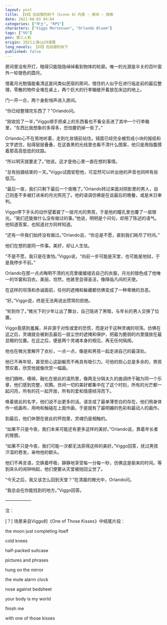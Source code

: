```yaml
---
layout: post
title: 【VO】在如银的树下（Scene 6）内景 — 房间 — 夜晚
date: 2021-08-03 04:04
categories: ["中土", "RPS"]
characters: ["Viggo Mortensen", "Orlando Bloom"]
tags: ["VO"]
pov: 第三人称
origin: 2021上海cp29漫展
long_novels: 【VO】在如银的树下
published: false
---
```


房间里没有开灯，暗得只能隐隐绰绰看到物体的轮廓。唯一的光源是半关的百叶窗外一轮银色的圆月。

借着月光勉强能看清这是间类似民宿的房间，借住的人似乎在进行临走前的最后整理，零散的物件全堆在桌上，两个巨大的行李箱敞开着放在床边的地上。

门一开一合，两个身影悄声进入房间。

“你已经整理完东西了？”Orlando问。

“刚收拾了一半，”Viggo顺手把桌上的东西看也不看全丢进了其中一个行李箱里，“东西比我想象的多得多，恐怕要扔掉一些了。”

Orlando心不在焉地听着，走到化妆镜前站住。镜面已经完全被剪成小块的报纸和文字遮住，贴得层层叠叠，在这昏黑的光线里也看不清什么图案，他只是用指腹摸着那高高低低的纹路。

“所以明天就要走了。”他说。这才是他心里一直在想的事情。

“总有拍摄结束的一天。”Viggo试图安慰他，可显然可以听出他的声音也同样有些低沉。

“最后一夜，我们只剩下最后一个夜晚了。”Orlando转过来面对阴影里的男人，自己则差不多被打进来的月光照亮了。他的语调仿佛是在说最后的晚餐，或是末日审判。

Viggo停下手头的动作望着披了一层月光的男孩，于是他的瞳孔里也覆了一层银光。“我们还能做什么没有做过的事。”他说，明明是个问句，却用了陈述的语气。他知道答案，也知道对方同样知道。

“还有一件我们始终没有做过。”Orlando说，“你总是不愿，直到我们耗尽了时间。”

他们在想的是同一件事。美好，却让人生怯。

“不是不愿，我只是在害怕。”Viggo说，“向前一步可能是天堂，也可能是地狱，于是我停步不前。”

Orlando在那一点点晦明不清的光亮里缓缓褪去自己的衣服，月光的银色成了他唯一的华裳和羽衣。美丽，坦然，他甚至显得圣洁，像降临凡间的天使。

在这样的坦荡和赤诚面前，任何的遮掩和躲藏都仿佛变成了一种卑微的丑恶。

“好。”Viggo说，终是无法再说出惯常的拒绝。

“轮到你了。”微光下的少年让出了舞台，自己隐进了黑暗，与年长的男人交换了位置。

Viggo竟感到羞赧，并非源于对性或爱的恐慌，而是对于这种灵魂的坦荡。仿佛在这之后，灵魂就会被剥去最后一层尘世的遮掩和保护，把最为脆弱的内里摆放在最显眼的位置。在这之后，便是两个灵魂本身的相见，再无任何隔阂。

他也在微光里解开了衣衫，一点一点，像是和男孩一起走进自己的最深处。

他已不再年轻，甚至担心这副躯壳不再具有吸引力。可他的担心总是多余的，男孩赞叹着，欣赏他就像欣赏一幅画。

他们拥吻，缠绵，融化在彼此的温热里，像两支分隔太久的曲调终于融为同一个乐章，他们感到完整，欢腾。世间一切的美好都集中在了这个时刻，所有的光芒都一起闪亮，所有的花一起开放，所有的爱和情感倾泻而下。

唤着彼此的名字，他们说不出更多的话。语言成了最单薄苍白的存在，他们用身体作一纸画布，用吻和触碰在上面作画，于是就有了最明媚的色彩和最动人的画作。

到最后，他们休憩在彼此的怀抱里，灵魂仍是相触的。

“如果不只是今夜，我们本来可能还有更多这样的美好。”Orlando说，靠着年长者的臂膀。

“如果不只是今夜，我们可能一次都无法获得这样的美好。”Viggo回答，抚过男孩汗湿的卷发，亲吻他的额头。

他们不再言语，交换着呼吸，静静地享受每一分每一秒，仿佛这是偷来的时间。等到床头的闹钟响起，他们便要从天堂被抛回尘世了。

“今天之后，我又该怎么回到天堂？”在清晨的微光中，Orlando问。

“我总会在你能找到的地方。”Viggo回答。

——————



















注：

[？] 场景来自Viggo的《One of Those Kisses》中结尾片段：

the moon just completing itself

cold knees

half-packed suitcase

pictures and phrases

hung on the mirror

the mute alarm clock

nose against bedsheet

your body is my world

finish me

with one of those kisses
